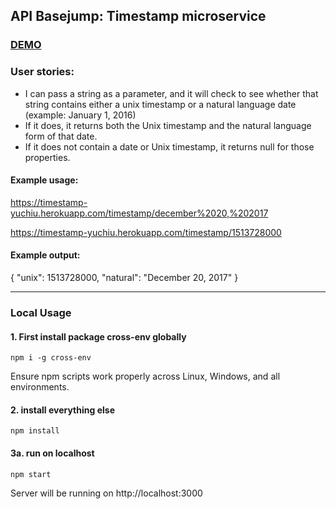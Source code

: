 ## API Basejump: Timestamp microservice

### [DEMO](https://timestamp-yuchiu.herokuapp.com/)

### User stories:
- I can pass a string as a parameter, and it will check to see whether that string contains either a unix timestamp or a natural language date (example: January 1, 2016)
- If it does, it returns both the Unix timestamp and the natural language form of that date.
- If it does not contain a date or Unix timestamp, it returns null for those properties.

#### Example usage:
https://timestamp-yuchiu.herokuapp.com/timestamp/december%2020,%202017

https://timestamp-yuchiu.herokuapp.com/timestamp/1513728000

#### Example output:
{ "unix": 1513728000, "natural": "December 20, 2017" }

*****************************************************

### Local Usage 
#### 1. First install package cross-env globally

```
npm i -g cross-env

```
Ensure npm scripts work properly across Linux, Windows, and all environments.

#### 2. install everything else

```
npm install

```

#### 3a. run on localhost

```
npm start

```
Server will be running on http://localhost:3000